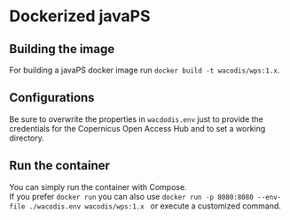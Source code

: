 # Dockerized javaPS
## Building the image
For building a javaPS docker image run `docker build -t wacodis/wps:1.x`.
## Configurations
Be sure to overwrite the properties in `wacdodis.env` just to provide the credentials for the Copernicus Open Access Hub and to set a working directory.
## Run the container
You can simply run the container with Compose.  
If you prefer `docker run` you can also use `docker run -p 8080:8080 --env-file ./wacodis.env wacodis/wps:1.x ` or execute a customized command.
